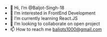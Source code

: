 - 👋 Hi, I’m @Baljot-Singh-18
- 👀 I’m interested in FrontEnd Development
- 🌱 I’m currently learning React.JS
- 💞️ I’m looking to collaborate on open project
- 📫 How to reach me baljots1000@gmail.com

<!---
Baljot-Singh-18/Baljot-Singh-18 is a ✨ special ✨ repository because its `README.md` (this file) appears on your GitHub profile.
You can click the Preview link to take a look at your changes.
--->
